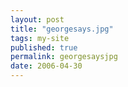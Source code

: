 ```yaml
---
layout: post
title: "georgesays.jpg"
tags: my-site
published: true
permalink: georgesaysjpg
date: 2006-04-30
---
```



